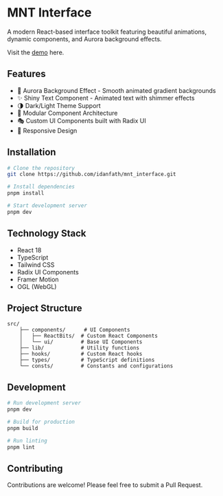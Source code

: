# MNT Interface

A modern React-based interface toolkit featuring beautiful animations, dynamic components, and Aurora background effects.

Visit the [demo](https://new-tab-interface.vercel.app/) here.

## Features

- 🎨 Aurora Background Effect - Smooth animated gradient backgrounds
- ✨ Shiny Text Component - Animated text with shimmer effects
- 🌗 Dark/Light Theme Support
- 🧩 Modular Component Architecture
- 🎭 Custom UI Components built with Radix UI
- 📱 Responsive Design

## Installation

```bash
# Clone the repository
git clone https://github.com/idanfath/mnt_interface.git

# Install dependencies
pnpm install

# Start development server
pnpm dev
```

## Technology Stack

- React 18
- TypeScript
- Tailwind CSS
- Radix UI Components
- Framer Motion
- OGL (WebGL)

## Project Structure

```
src/
    ├── components/      # UI Components
    │   ├── ReactBits/  # Custom React Components
    │   └── ui/         # Base UI Components
    ├── lib/            # Utility functions
    ├── hooks/          # Custom React hooks
    ├── types/          # TypeScript definitions
    └── consts/         # Constants and configurations
```

## Development

```bash
# Run development server
pnpm dev

# Build for production
pnpm build

# Run linting
pnpm lint
```

## Contributing

Contributions are welcome! Please feel free to submit a Pull Request.
